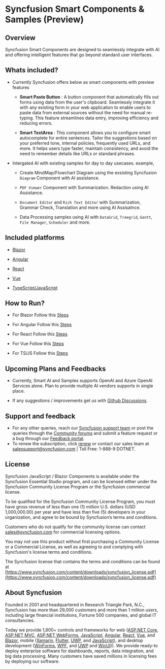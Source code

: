 # Syncfusion Smart Components & Samples (Preview)

## Overview

Syncfusion Smart Components are designed to seamlessly integrate with AI and offering intelligent features that go beyond standard user interfaces.

## Whats included?

- Currently Syncfusion offers below as smart components with preview features

  - **Smart Paste Button** : A button component that automatically fills out forms using data from the user's clipboard. Seamlessly integrate it with any existing form in your web application to enable users to paste data from external sources without the need for manual re-typing. This feature streamlines data entry, improving efficiency and reducing errors.

  - **Smart TextArea** : This component allows you to configure smart autocomplete for entire sentences. Tailor the suggestions based on your preferred tone, internal policies, frequently used URLs, and more. It helps users type faster, maintain consistency, and avoid the need to remember details like URLs or standard phrases.

- Intergated AI with existing samples for day to day usecases. example,

  - Create MindMap/Flowchart Diagram using the exsisting Syncfusion `Diagram` Component with AI assistance.

  - `PDF Viewer` Component with Summarization. Redaction using AI Assistance.

  - `Document Editor` and `Rich Text Editor` with Summarization, Grammar Check, Translation and more using AI Assisatnce.

  - Data Processing samples using AI with `DataGrid`, `Treegrid`, `Gantt`, `File Manager`, `Scheduler` and more.

## Included platforms

- [Blazor](blazor/README.md)

- [Angular](angular/README.md)

- [React](react/README.md)

- [Vue](vue/README.md)

- [TypeScript/JavaScript](typescript/README.md)

## How to Run?

- For Blazor Follow this [Steps](blazor/README.md#configuration-instructions)

- For Angular Follow this [Steps](angular/README.md#configuring-ai-services)

- For React Follow this [Steps](react/README.md#configuring-ai-services)

- For Vue Follow this [Steps](vue/README.md#configuring-ai-services)

- For TS/JS Follow this [Steps](typescript/README.md#configuring-ai-service-credentials)

## Upcoming Plans and Feedbacks

- Currently, Smart AI and Samples supports OpenAI and Azure OpenAI Services alone. Plan to provide multiple AI vendors supports in single place.

- If any suggestions / improvements get us with [Github Discussions](https://github.com/syncfusion/smart-ai-samples/issues).

## Support and feedback

* For any other queries, reach our [Syncfusion support team](https://www.syncfusion.com/support/directtrac/incidents/newincident) or post the queries through the [Community forums](https://www.syncfusion.com/forums) and submit a feature request or a bug through our [Feedback portal](https://www.syncfusion.com/feedback).
* To renew the subscription, click [renew](https://www.syncfusion.com/sales/products) or contact our sales team at salessupport@syncfusion.com | Toll Free: 1-888-9 DOTNET.

## License

Syncfusion JavaScript / Blazor Components is available under the Syncfusion Essential Studio program, and can be licensed either under the Syncfusion Community License Program or the Syncfusion commercial license.

To be qualified for the Syncfusion Community License Program, you must have gross revenue of less than one (1) million U.S. dollars (USD 1,000,000.00) per year and have less than five (5) developers in your organization, and agree to be bound by Syncfusion’s terms and conditions.

Customers who do not qualify for the community license can contact sales@syncfusion.com for commercial licensing options.

You may not use this product without first purchasing a Community License or a Commercial License, as well as agreeing to and complying with Syncfusion's license terms and conditions.

The Syncfusion license that contains the terms and conditions can be found at
[https://www.syncfusion.com/content/downloads/syncfusion_license.pdf](https://www.syncfusion.com/content/downloads/syncfusion_license.pdf)

## About Syncfusion

Founded in 2001 and headquartered in Research Triangle Park, N.C., Syncfusion has more than 29,000 customers and more than 1 million users, including large financial institutions, Fortune 500 companies, and global IT consultancies.

Today we provide 1,800+ controls and frameworks for web ([ASP.NET Core](https://www.syncfusion.com/aspnet-core-ui-controls), [ASP.NET MVC](https://www.syncfusion.com/aspnet-mvc-ui-controls), [ASP.NET WebForms](https://www.syncfusion.com/jquery/aspnet-web-forms-ui-controls), [JavaScript](https://www.syncfusion.com/javascript-ui-controls), [Angular](https://www.syncfusion.com/angular-ui-components), [React](https://www.syncfusion.com/react-ui-components), [Vue](https://www.syncfusion.com/vue-ui-components), and [Blazor](https://www.syncfusion.com/blazor-components), mobile ([Xamarin](https://www.syncfusion.com/xamarin-ui-controls), [Flutter](https://www.syncfusion.com/flutter-widgets), [UWP](https://www.syncfusion.com/uwp-ui-controls), and [JavaScript](https://www.syncfusion.com/javascript-ui-controls)), and desktop development ([WinForms](https://www.syncfusion.com/winforms-ui-controls), [WPF](https://www.syncfusion.com/wpf-ui-controls), and [UWP](https://www.syncfusion.com/uwp-ui-controls) and [WinUI](https://www.syncfusion.com/winui-controls))). We provide ready-to deploy enterprise software for dashboards, reports, data integration, and big data processing. Many customers have saved millions in licensing fees by deploying our software.

